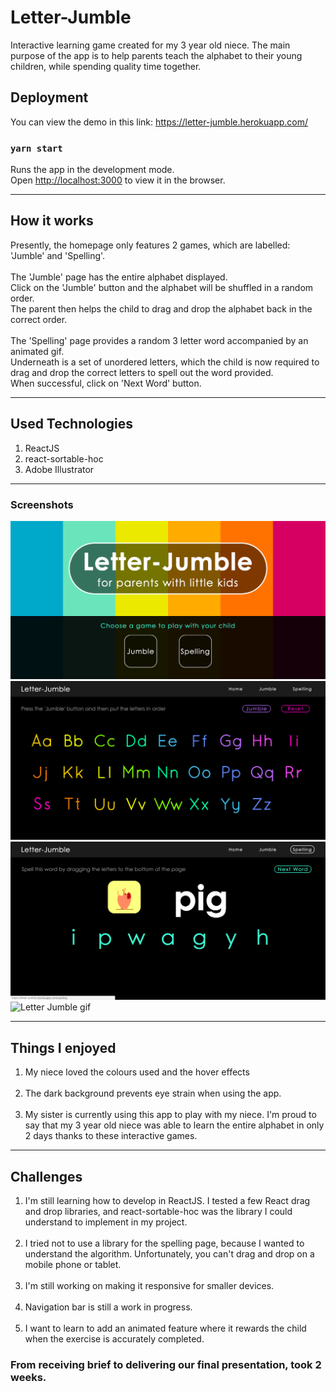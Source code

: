 # Letter-Jumble
Interactive learning game created for my 3 year old niece.
The main purpose of the app is to help parents teach the alphabet to their 
young children, while spending quality time together.

## Deployment
You can view the demo in this link:
https://letter-jumble.herokuapp.com/

### `yarn start`

Runs the app in the development mode.<br />
Open [http://localhost:3000](http://localhost:3000) to view it in the browser.

---

## How it works

Presently, the homepage only features 2 games, which are labelled: 'Jumble' and 'Spelling'.<br>
<br>
The 'Jumble' page has the entire alphabet displayed.<br>
Click on the 'Jumble' button and the alphabet will be shuffled in a random order.<br>
The parent then helps the child to drag and drop the alphabet back in the correct order.
<br><br>
The 'Spelling' page provides a random 3 letter word accompanied by an 
animated gif.<br>
Underneath is a set of unordered letters, which the child is now required
to drag and drop the correct letters to spell out the word provided.<br>
When successful, click on 'Next Word' button.

---

## Used Technologies

1) ReactJS
2) react-sortable-hoc
3) Adobe Illustrator

---

### Screenshots

![Letter-Jumble homepage](./public/screenshots/Homepage.png)
![Jumble page](./public/screenshots/Jumble1.png)
![Spelling page](./public/screenshots/Spelling.png)
![Letter Jumble gif](https://lillianluzinsky.github.io/website/images/Jumble/Jumble.gif)

---

## Things I enjoyed

1) My niece loved the colours used and the hover effects<br><br>
2) The dark background prevents eye strain when using the app.<br><br>
3) My sister is currently using this app to play with my niece.
I'm proud to say that my 3 year old niece was able to learn the entire alphabet
in only 2 days thanks to these interactive games.<br>

---

## Challenges

1) I'm still learning how to develop in ReactJS. I tested a few React drag and drop
libraries, and react-sortable-hoc was the library I could understand to implement
in my project.<br><br>
2) I tried not to use a library for the spelling page, because I wanted to understand 
the algorithm. Unfortunately, you can't drag and drop on a mobile phone or tablet.<br><br>
3) I'm still working on making it responsive for smaller devices.<br><br>
4) Navigation bar is still a work in progress.<br><br>
5) I want to learn to add an animated feature where it rewards the child 
when the exercise is accurately completed.

### From receiving brief to delivering our final presentation, took 2 weeks.